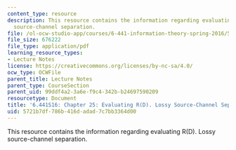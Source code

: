 ```yaml
---
content_type: resource
description: This resource contains the information regarding evaluating R(D). Lossy
  source-channel separation.
file: /ol-ocw-studio-app/courses/6-441-information-theory-spring-2016/5721b7df786b416dadad7c7bb3364d00_MIT6_441S16_chapter_25.pdf
file_size: 676222
file_type: application/pdf
learning_resource_types:
- Lecture Notes
license: https://creativecommons.org/licenses/by-nc-sa/4.0/
ocw_type: OCWFile
parent_title: Lecture Notes
parent_type: CourseSection
parent_uid: 99ddf4a2-3a6e-f9c4-342b-b24697590209
resourcetype: Document
title: '6.441S16: Chapter 25: Evaluating R(D). Lossy Source-Channel Separation.'
uid: 5721b7df-786b-416d-adad-7c7bb3364d00
---
```

This resource contains the information regarding evaluating R(D). Lossy source-channel separation.